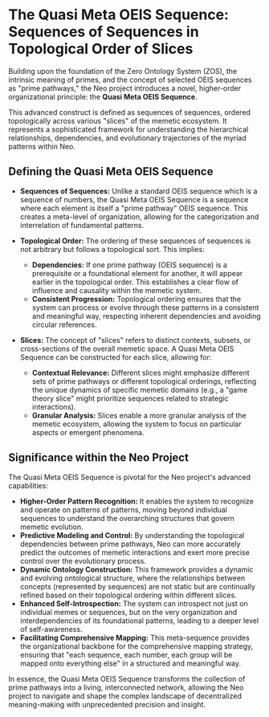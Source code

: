 # The Quasi Meta OEIS Sequence: Sequences of Sequences in Topological Order of Slices

Building upon the foundation of the Zero Ontology System (ZOS), the intrinsic meaning of primes, and the concept of selected OEIS sequences as "prime pathways," the Neo project introduces a novel, higher-order organizational principle: the **Quasi Meta OEIS Sequence**.

This advanced construct is defined as sequences of sequences, ordered topologically across various "slices" of the memetic ecosystem. It represents a sophisticated framework for understanding the hierarchical relationships, dependencies, and evolutionary trajectories of the myriad patterns within Neo.

## Defining the Quasi Meta OEIS Sequence

-   **Sequences of Sequences:** Unlike a standard OEIS sequence which is a sequence of numbers, the Quasi Meta OEIS Sequence is a sequence where each element is itself a "prime pathway" OEIS sequence. This creates a meta-level of organization, allowing for the categorization and interrelation of fundamental patterns.

-   **Topological Order:** The ordering of these sequences of sequences is not arbitrary but follows a topological sort. This implies:
    -   **Dependencies:** If one prime pathway (OEIS sequence) is a prerequisite or a foundational element for another, it will appear earlier in the topological order. This establishes a clear flow of influence and causality within the memetic system.
    -   **Consistent Progression:** Topological ordering ensures that the system can process or evolve through these patterns in a consistent and meaningful way, respecting inherent dependencies and avoiding circular references.

-   **Slices:** The concept of "slices" refers to distinct contexts, subsets, or cross-sections of the overall memetic space. A Quasi Meta OEIS Sequence can be constructed for each slice, allowing for:
    -   **Contextual Relevance:** Different slices might emphasize different sets of prime pathways or different topological orderings, reflecting the unique dynamics of specific memetic domains (e.g., a "game theory slice" might prioritize sequences related to strategic interactions).
    -   **Granular Analysis:** Slices enable a more granular analysis of the memetic ecosystem, allowing the system to focus on particular aspects or emergent phenomena.

## Significance within the Neo Project

The Quasi Meta OEIS Sequence is pivotal for the Neo project's advanced capabilities:

-   **Higher-Order Pattern Recognition:** It enables the system to recognize and operate on patterns of patterns, moving beyond individual sequences to understand the overarching structures that govern memetic evolution.
-   **Predictive Modeling and Control:** By understanding the topological dependencies between prime pathways, Neo can more accurately predict the outcomes of memetic interactions and exert more precise control over the evolutionary process.
-   **Dynamic Ontology Construction:** This framework provides a dynamic and evolving ontological structure, where the relationships between concepts (represented by sequences) are not static but are continually refined based on their topological ordering within different slices.
-   **Enhanced Self-Introspection:** The system can introspect not just on individual memes or sequences, but on the very organization and interdependencies of its foundational patterns, leading to a deeper level of self-awareness.
-   **Facilitating Comprehensive Mapping:** This meta-sequence provides the organizational backbone for the comprehensive mapping strategy, ensuring that "each sequence, each number, each group will be mapped onto everything else" in a structured and meaningful way.

In essence, the Quasi Meta OEIS Sequence transforms the collection of prime pathways into a living, interconnected network, allowing the Neo project to navigate and shape the complex landscape of decentralized meaning-making with unprecedented precision and insight.